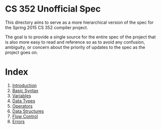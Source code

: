 # CS 352 Unofficial Spec

This directory aims to serve as a more hierarchical version of the spec for the Spring 2015 CS 352 compiler project.

The goal is to provide a single source for the entire spec of the project that is also more easy to read and reference so as to avoid any confusion, ambiguity, or concern about the priority of updates to the spec as the project goes on.


# Index

  1. [Introduction](intro/index.md)
  2. [Basic Syntax](basic_syntax/index.md)
  3. [Variables](variables/index.md)
  4. [Data Types](data_types/index.md)
  5. [Operators](operators/index.md)
  6. [Data Structures](data_structures/index.md)
  7. [Flow Control](flow_control/index.md)
  8. [Errors](errors/index.md)
